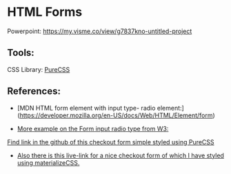 # HTML Forms

Powerpoint: https://my.visme.co/view/g7837kno-untitled-project

## Tools:

CSS Library: [PureCSS](https://purecss.io/)

## References:

- [MDN HTML form element with input type- radio element:] 
(https://developer.mozilla.org/en-US/docs/Web/HTML/Element/form)

- [More example on the Form input radio type from W3:](https://www.w3schools.com/tags/att_input_type_radio.asp)

[Find link in the github of this checkout form simple styled using PureCSS](https://lujianna.github.io/html-form-demo/)

- [Also there is this live-link for a nice checkout form of which I have styled using materializeCSS.](https://arianabosmans.com/checkout.html) 
